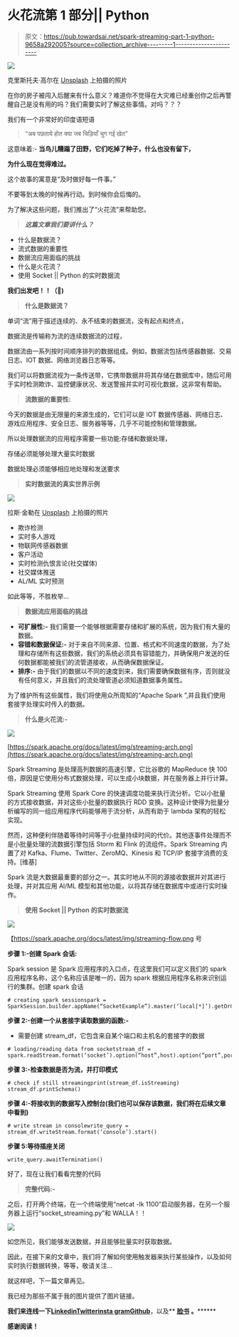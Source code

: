 # 火花流第 1 部分|| Python

> 原文：<https://pub.towardsai.net/spark-streaming-part-1-python-9658a292005?source=collection_archive---------1----------------------->

![](img/f62f31e03f1632eb4c1d1340546702cc.png)

克里斯托夫·高尔在 [Unsplash](https://unsplash.com/s/photos/data-science?utm_source=unsplash&utm_medium=referral&utm_content=creditCopyText) 上拍摄的照片

在你的房子被闯入后醒来有什么意义？难道你不觉得在大灾难已经重创你之后再警醒自己是没有用的吗？我们需要实时了解这些事情。对吗？？？

我们有一个非常好的印度语短语

> “अब पछताये होत क्या जब चिड़ियाँ चुग गई खेत”

这意味着:- **当鸟儿糟蹋了田野，它们吃掉了种子，什么也没有留下，**

**为什么现在觉得难过。**

这个故事的寓意是“及时做好每一件事。”

不要等到太晚的时候再行动。到时候你会后悔的。

为了解决这些问题，我们推出了“火花流”来帮助您。

> ***这篇文章我们要讲什么？***

*   什么是数据流？
*   流式数据的重要性
*   数据流应用面临的挑战
*   什么是火花流？
*   使用 Socket || Python 的实时数据流

**我们出发吧！！（🌟)**

> **什么是数据流？**

单词“流”用于描述连续的、永不结束的数据流，没有起点和终点，

数据流是传输称为流的连续数据流的过程，

数据流由一系列按时间顺序排列的数据组成。例如，数据流包括传感器数据、交易日志、IOT 数据、网络浏览器日志等等。

我们可以将数据流视为一条传送带，它携带数据并将其存储在数据库中，随后可用于实时检测欺诈、监控健康状况、发送警报并实时可视化数据，这非常有帮助。

> **流数据的重要性:**

今天的数据是由无限量的来源生成的，它们可以是 IOT 数据传感器、网络日志、游戏应用程序、安全日志、服务器等等，几乎不可能控制和管理数据。

所以处理数据流的应用程序需要一些功能:存储和数据处理，

存储必须能够处理大量实时数据

数据处理必须能够相应地处理和发送要求

> **实时数据流的真实世界示例**

![](img/5c16d53af2e050dbfb5d436a410fc0b1.png)

拉斯·金勒在 [Unsplash](https://unsplash.com/s/photos/data-streaming?utm_source=unsplash&utm_medium=referral&utm_content=creditCopyText) 上拍摄的照片

*   欺诈检测
*   实时多人游戏
*   物联网传感器数据
*   客户活动
*   实时检测仇恨言论(社交媒体)
*   社交媒体推送
*   AL/ML 实时预测

如此等等，不胜枚举…

> **数据流应用面临的挑战**

*   **可扩展性:-** 我们需要一个能够根据需要存储和扩展的系统，因为我们有大量的数据。
*   **容错和数据保证:-** 对于来自不同来源、位置、格式和不同速度的数据，为了处理和存储所有这些数据，我们的系统必须具有容错能力，并确保用户发送的任何数据都能被我们的流管道接收，从而确保数据保证。
*   **排序:-** 由于我们的数据以不同的速度到来，我们需要确保数据有序，否则就没有任何意义，并且我们的流处理管道必须知道数据事务属性。

为了维护所有这些属性，我们将使用众所周知的“Apache Spark ”,并且我们使用套接字处理实时传入的数据。

> **什么是火花流:-**

![](img/06c882769433f0b3833dd9c126d5f892.png)

[https://spark.apache.org/docs/latest/img/streaming-arch.png](https://spark.apache.org/docs/latest/img/streaming-arch.png)

Spark Streaming 是处理高列数据的高速引擎，它比谷歌的 MapReduce 快 100 倍，原因是它使用分布式数据处理，可以生成小块数据，并在服务器上并行计算。

Spark Streaming 使用 Spark Core 的快速调度功能来执行流分析。它以小批量的方式接收数据，并对这些小批量的数据执行 RDD 变换。这种设计使得为批量分析编写的同一组应用程序代码能够用于流分析，从而有助于 lambda 架构的轻松实现。

然而，这种便利伴随着等待时间等于小批量持续时间的代价。其他逐事件处理而不是小批量处理的流数据引擎包括 Storm 和 Flink 的流组件。Spark Streaming 内置了对 Kafka、Flume、Twitter、ZeroMQ、Kinesis 和 TCP/IP 套接字消费的支持。[维基]

Spark 流是大数据最重要的部分之一。其实时地从不同的源接收数据并对其进行处理，并对其应用 Al/ML 模型和其他功能，以将其存储在数据库中或进行实时操作。

> **使用 Socket || Python 的实时数据流**

![](img/22a1bdb7d2eed797528dca907b3ec11d.png)

【https://spark.apache.org/docs/latest/img/streaming-flow.png 号

**步骤 1:-创建 Spark 会话:**

Spark session 是 Spark 应用程序的入口点，在这里我们可以定义我们的 spark 应用程序名称，这个名称应该是唯一的，因为 spark 根据应用程序名称来识别运行的集群。创建 spark 会话

```
# creating spark sessionspark = SparkSession.builder.appName(“SocketExample”).master(‘local[*]’).getOrCreate()
```

**步骤 2:-创建一个从套接字读取数据的函数:-**

*   需要创建 stream_df，它包含来自某个端口和主机名的套接字的数据

```
# loading/reading data from socketstream_df = spark.readStream.format(‘socket’).option(“host”,host).option(“port”,port).load()
```

**步骤 3:-检查数据是否为流，并打印模式**

```
# check if still streamingprint(stream_df.isStreaming)
stream_df.printSchema()
```

**步骤 4:-将接收到的数据写入控制台(我们也可以保存该数据，我们将在后续文章中看到)**

```
# write stream in consolewrite_query = stream_df.writeStream.format(‘console’).start()
```

**步骤 5:等待插座关闭**

```
write_query.awaitTermination()
```

好了，现在让我们看看完整的代码

> **完整代码:-**

之后，打开两个终端，在一个终端使用“netcat -lk 1100”启动服务器，在另一个服务器上运行“socket_streaming.py”和 WALLA！！

![](img/46754838c9fb14a4894d240c7113a05a.png)

如您所见，我们能够发送数据，并且能够批量实时获取数据。

因此，在接下来的文章中，我们将了解如何使用触发器来执行某些操作，以及如何实时执行数据转换，等等，敬请关注…

就这样吧，下一篇文章再见。

我已经为那些不属于我的图片提供了图片链接。

**我们来连线一下**[**Linkedin**](https://www.linkedin.com/in/iamhimanshu0/)**[**Twitter**](https://twitter.com/iam_himanshu0)**[**insta gram**](https://instagram.com/iamhimanshu0/)**[**Github**](https://github.com/iamhimanshu0)**，以及** [**脸书**](https://www.facebook.com/iamhimanshu0) **。********

******感谢阅读！******